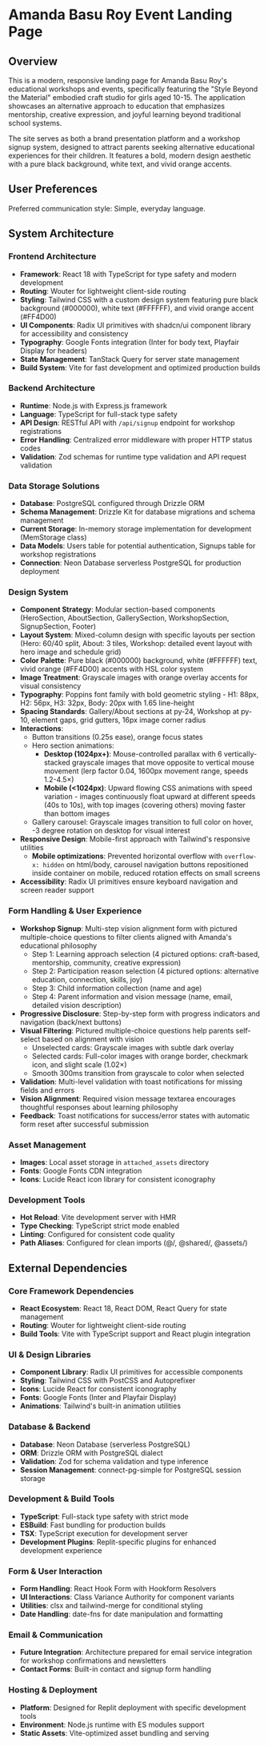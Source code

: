 # Amanda Basu Roy Event Landing Page

## Overview

This is a modern, responsive landing page for Amanda Basu Roy's educational workshops and events, specifically featuring the "Style Beyond the Material" embodied craft studio for girls aged 10-15. The application showcases an alternative approach to education that emphasizes mentorship, creative expression, and joyful learning beyond traditional school systems.

The site serves as both a brand presentation platform and a workshop signup system, designed to attract parents seeking alternative educational experiences for their children. It features a bold, modern design aesthetic with a pure black background, white text, and vivid orange accents.

## User Preferences

Preferred communication style: Simple, everyday language.

## System Architecture

### Frontend Architecture
- **Framework**: React 18 with TypeScript for type safety and modern development
- **Routing**: Wouter for lightweight client-side routing
- **Styling**: Tailwind CSS with a custom design system featuring pure black background (#000000), white text (#FFFFFF), and vivid orange accent (#FF4D00)
- **UI Components**: Radix UI primitives with shadcn/ui component library for accessibility and consistency
- **Typography**: Google Fonts integration (Inter for body text, Playfair Display for headers)
- **State Management**: TanStack Query for server state management
- **Build System**: Vite for fast development and optimized production builds

### Backend Architecture
- **Runtime**: Node.js with Express.js framework
- **Language**: TypeScript for full-stack type safety
- **API Design**: RESTful API with `/api/signup` endpoint for workshop registrations
- **Error Handling**: Centralized error middleware with proper HTTP status codes
- **Validation**: Zod schemas for runtime type validation and API request validation

### Data Storage Solutions
- **Database**: PostgreSQL configured through Drizzle ORM
- **Schema Management**: Drizzle Kit for database migrations and schema management
- **Current Storage**: In-memory storage implementation for development (MemStorage class)
- **Data Models**: Users table for potential authentication, Signups table for workshop registrations
- **Connection**: Neon Database serverless PostgreSQL for production deployment

### Design System
- **Component Strategy**: Modular section-based components (HeroSection, AboutSection, GallerySection, WorkshopSection, SignupSection, Footer)
- **Layout System**: Mixed-column design with specific layouts per section (Hero: 60/40 split, About: 3 tiles, Workshop: detailed event layout with hero image and schedule grid)
- **Color Palette**: Pure black (#000000) background, white (#FFFFFF) text, vivid orange (#FF4D00) accents with HSL color system
- **Image Treatment**: Grayscale images with orange overlay accents for visual consistency
- **Typography**: Poppins font family with bold geometric styling - H1: 88px, H2: 56px, H3: 32px, Body: 20px with 1.65 line-height
- **Spacing Standards**: Gallery/About sections at py-24, Workshop at py-10, element gaps, grid gutters, 16px image corner radius
- **Interactions**: 
  - Button transitions (0.25s ease), orange focus states
  - Hero section animations: 
    - **Desktop (1024px+)**: Mouse-controlled parallax with 6 vertically-stacked grayscale images that move opposite to vertical mouse movement (lerp factor 0.04, 1600px movement range, speeds 1.2-4.5×)
    - **Mobile (<1024px)**: Upward flowing CSS animations with speed variation - images continuously float upward at different speeds (40s to 10s), with top images (covering others) moving faster than bottom images
  - Gallery carousel: Grayscale images transition to full color on hover, -3 degree rotation on desktop for visual interest
- **Responsive Design**: Mobile-first approach with Tailwind's responsive utilities
  - **Mobile optimizations**: Prevented horizontal overflow with `overflow-x: hidden` on html/body, carousel navigation buttons repositioned inside container on mobile, reduced rotation effects on small screens
- **Accessibility**: Radix UI primitives ensure keyboard navigation and screen reader support

### Form Handling & User Experience
- **Workshop Signup**: Multi-step vision alignment form with pictured multiple-choice questions to filter clients aligned with Amanda's educational philosophy
  - Step 1: Learning approach selection (4 pictured options: craft-based, mentorship, community, creative expression)
  - Step 2: Participation reason selection (4 pictured options: alternative education, connection, skills, joy)
  - Step 3: Child information collection (name and age)
  - Step 4: Parent information and vision message (name, email, detailed vision description)
- **Progressive Disclosure**: Step-by-step form with progress indicators and navigation (back/next buttons)
- **Visual Filtering**: Pictured multiple-choice questions help parents self-select based on alignment with vision
  - Unselected cards: Grayscale images with subtle dark overlay
  - Selected cards: Full-color images with orange border, checkmark icon, and slight scale (1.02×)
  - Smooth 300ms transition from grayscale to color when selected
- **Validation**: Multi-level validation with toast notifications for missing fields and errors
- **Vision Alignment**: Required vision message textarea encourages thoughtful responses about learning philosophy
- **Feedback**: Toast notifications for success/error states with automatic form reset after successful submission

### Asset Management
- **Images**: Local asset storage in `attached_assets` directory
- **Fonts**: Google Fonts CDN integration
- **Icons**: Lucide React icon library for consistent iconography

### Development Tools
- **Hot Reload**: Vite development server with HMR
- **Type Checking**: TypeScript strict mode enabled
- **Linting**: Configured for consistent code quality
- **Path Aliases**: Configured for clean imports (@/, @shared/, @assets/)

## External Dependencies

### Core Framework Dependencies
- **React Ecosystem**: React 18, React DOM, React Query for state management
- **Routing**: Wouter for lightweight client-side routing
- **Build Tools**: Vite with TypeScript support and React plugin integration

### UI & Design Libraries
- **Component Library**: Radix UI primitives for accessible components
- **Styling**: Tailwind CSS with PostCSS and Autoprefixer
- **Icons**: Lucide React for consistent iconography
- **Fonts**: Google Fonts (Inter and Playfair Display)
- **Animations**: Tailwind's built-in animation utilities

### Database & Backend
- **Database**: Neon Database (serverless PostgreSQL)
- **ORM**: Drizzle ORM with PostgreSQL dialect
- **Validation**: Zod for schema validation and type inference
- **Session Management**: connect-pg-simple for PostgreSQL session storage

### Development & Build Tools
- **TypeScript**: Full-stack type safety with strict mode
- **ESBuild**: Fast bundling for production builds
- **TSX**: TypeScript execution for development server
- **Development Plugins**: Replit-specific plugins for enhanced development experience

### Form & User Interaction
- **Form Handling**: React Hook Form with Hookform Resolvers
- **UI Interactions**: Class Variance Authority for component variants
- **Utilities**: clsx and tailwind-merge for conditional styling
- **Date Handling**: date-fns for date manipulation and formatting

### Email & Communication
- **Future Integration**: Architecture prepared for email service integration for workshop confirmations and newsletters
- **Contact Forms**: Built-in contact and signup form handling

### Hosting & Deployment
- **Platform**: Designed for Replit deployment with specific development tools
- **Environment**: Node.js runtime with ES modules support
- **Static Assets**: Vite-optimized asset bundling and serving